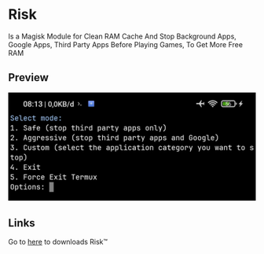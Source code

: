 # Risk

Is a Magisk Module for Clean RAM Cache And Stop Background Apps, Google Apps, Third Party Apps Before Playing Games, To Get More Free RAM

## Preview

![screenshot](https://raw.githubusercontent.com/rakarmp/Risk/main/screenshot/img.jpg)

## Links

Go to [here](https://t.me/rexxCloud/1178) to downloads Risk™